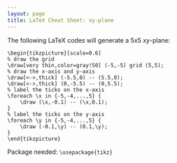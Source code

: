```yaml
---
layout: page
title: LaTeX Cheat Sheet: xy-plane
---
```


The following LaTeX codes will generate a 5x5 $xy$-plane:

```
\begin{tikzpicture}[scale=0.6]
% draw the grid
\draw[very thin,color=gray!50] (-5,-5) grid (5,5);
% draw the x-axis and y-axis
\draw[<->,thick] (-5.5,0) -- (5.5,0);
\draw[<->,thick] (0,-5.5) -- (0,5.5);
% label the ticks on the x-axis
\foreach \x in {-5,-4,...,5} {
    \draw (\x,-0.1) -- (\x,0.1);
}
% label the ticks on the y-axis
\foreach \y in {-5,-4,...,5} {
    \draw (-0.1,\y) -- (0.1,\y);
}
\end{tikzpicture}
```

Package needed: `\usepackage{tikz}`